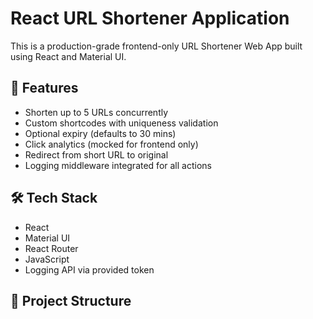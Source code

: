 # React URL Shortener Application

This is a production-grade frontend-only URL Shortener Web App built using React and Material UI.

## 📌 Features

- Shorten up to 5 URLs concurrently
- Custom shortcodes with uniqueness validation
- Optional expiry (defaults to 30 mins)
- Click analytics (mocked for frontend only)
- Redirect from short URL to original
- Logging middleware integrated for all actions

## 🛠️ Tech Stack

- React
- Material UI
- React Router
- JavaScript
- Logging API via provided token

## 📂 Project Structure

